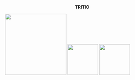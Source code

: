 <p align="center"><b>TRITIO</b></p>

<p float="left">
  <img src="https://github.com/Programmingisfun11/Flutter_Game_Bonfire/blob/main/flutter_application_1/assets/WelcomeMenu.png"  width="200" >
  <img src="https://github.com/Programmingisfun11/Flutter_Game_Bonfire/blob/main/flutter_application_1/assets/image1.png"  width="100" /> 
  <img src="https://github.com/Programmingisfun11/Flutter_Game_Bonfire/blob/main/flutter_application_1/assets/image1.png" width="100" />
</p>


